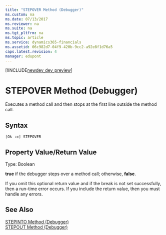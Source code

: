 ```yaml
---
title: "STEPOVER Method (Debugger)"
ms.custom: na
ms.date: 07/13/2017
ms.reviewer: na
ms.suite: na
ms.tgt_pltfrm: na
ms.topic: article
ms.service: dynamics365-financials
ms.assetid: 06c982d7-04f9-420b-9cc2-a92e8f1d76a5
caps.latest.revision: 4
manager: edupont
---
```


[!INCLUDE[newdev_dev_preview](../includes/newdev_dev_preview.md)]

# STEPOVER Method (Debugger)
Executes a method call and then stops at the first line outside the method call.  
  
## Syntax  
  
```  
[Ok :=] STEPOVER   
```  
  
## Property Value/Return Value  
 Type: Boolean  
  
 **true** if the debugger steps over a method call; otherwise, **false**.  
  
 If you omit this optional return value and if the break is not set successfully, then a run-time error occurs. If you include the return value, then you must handle any errors.  
  
## See Also  
<!--Links [Breakpoints](Breakpoints.md) -->  
 [STEPINTO Method \(Debugger\)](devenv-STEPINTO-Method-Debugger.md)   
 [STEPOUT Method \(Debugger\)](devenv-STEPOUT-Method-Debugger.md)
